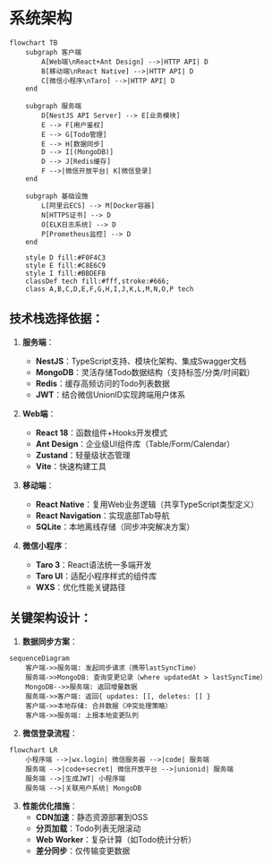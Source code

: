# 系统架构


```mermaid
flowchart TB
    subgraph 客户端
        A[Web端\nReact+Ant Design] -->|HTTP API| D
        B[移动端\nReact Native] -->|HTTP API| D
        C[微信小程序\nTaro] -->|HTTP API| D
    end

    subgraph 服务端
        D[NestJS API Server] --> E[业务模块]
        E --> F[用户鉴权]
        E --> G[Todo管理]
        E --> H[数据同步]
        D --> I[(MongoDB)]
        D --> J[Redis缓存]
        F -->|微信开放平台| K[微信登录]
    end

    subgraph 基础设施
        L[阿里云ECS] --> M[Docker容器]
        N[HTTPS证书] --> D
        O[ELK日志系统] --> D
        P[Prometheus监控] --> D
    end

    style D fill:#F0F4C3
    style E fill:#C8E6C9
    style I fill:#BBDEFB
    classDef tech fill:#fff,stroke:#666;
    class A,B,C,D,E,F,G,H,I,J,K,L,M,N,O,P tech
```

## 技术栈选择依据：

1. **服务端**：
   - **NestJS**：TypeScript支持、模块化架构、集成Swagger文档
   - **MongoDB**：灵活存储Todo数据结构（支持标签/分类/时间戳）
   - **Redis**：缓存高频访问的Todo列表数据
   - **JWT**：结合微信UnionID实现跨端用户体系

2. **Web端**：
   - **React 18**：函数组件+Hooks开发模式
   - **Ant Design**：企业级UI组件库（Table/Form/Calendar）
   - **Zustand**：轻量级状态管理
   - **Vite**：快速构建工具

3. **移动端**：
   - **React Native**：复用Web业务逻辑（共享TypeScript类型定义）
   - **React Navigation**：实现底部Tab导航
   - **SQLite**：本地离线存储（同步冲突解决方案）

4. **微信小程序**：
   - **Taro 3**：React语法统一多端开发
   - **Taro UI**：适配小程序样式的组件库
   - **WXS**：优化性能关键路径

## 关键架构设计：

1. **数据同步方案**：
```mermaid
sequenceDiagram
    客户端->>服务端: 发起同步请求（携带lastSyncTime）
    服务端->>MongoDB: 查询变更记录（where updatedAt > lastSyncTime）
    MongoDB-->>服务端: 返回增量数据
    服务端->>客户端: 返回{ updates: [], deletes: [] }
    客户端->>本地存储: 合并数据（冲突处理策略）
    客户端->>服务端: 上报本地变更队列
```

2. **微信登录流程**：
```mermaid
flowchart LR
    小程序端 -->|wx.login| 微信服务器 -->|code| 服务端
    服务端 -->|code+secret| 微信开放平台 -->|unionid| 服务端
    服务端 -->|生成JWT| 小程序端
    服务端 -->|关联用户系统| MongoDB
```

3. **性能优化措施**：
   - **CDN加速**：静态资源部署到OSS
   - **分页加载**：Todo列表无限滚动
   - **Web Worker**：复杂计算（如Todo统计分析）
   - **差分同步**：仅传输变更数据
